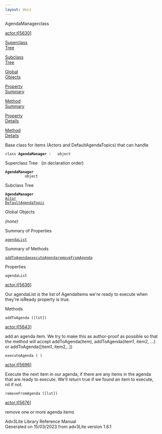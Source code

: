 ```yaml
---
layout: docs
---
```

<span class="title">AgendaManager</span><span class="type">class</span>

[actor.t](../file/actor.t.html)\[[5630](../source/actor.t.html#5630)\]

[Superclass  
Tree](#_SuperClassTree_)

[Subclass  
Tree](#_SubClassTree_)

[Global  
Objects](#_ObjectSummary_)

[Property  
Summary](#_PropSummary_)

[Method  
Summary](#_MethodSummary_)

[Property  
Details](#_Properties_)

[Method  
Details](#_Methods_)



Base class for items (Actors and DefaultAgendaTopics) that can handle

`class `**`AgendaManager`**` :   object`



<span id="_SuperClassTree_"></span>



<span class="hdln">Superclass Tree</span>   (in declaration order)



**`AgendaManager`**  
`         object`  
<span id="_SubClassTree_"></span>



<span class="hdln">Subclass Tree</span>  



**`AgendaManager`**  
[`Actor`](../object/Actor.html)  
[`DefaultAgendaTopic`](../object/DefaultAgendaTopic.html)  
<span id="_ObjectSummary_"></span>



<span class="hdln">Global Objects</span>  



*(none)* <span id="_PropSummary_"></span>



<span class="hdln">Summary of Properties</span>  



[`agendaList`](#agendaList)

<span id="_MethodSummary_"></span>



<span class="hdln">Summary of Methods</span>  



[`addToAgenda`](#addToAgenda)[`executeAgenda`](#executeAgenda)[`removeFromAgenda`](#removeFromAgenda)

<span id="_Properties_"></span>



<span class="hdln">Properties</span>  



<span id="agendaList"></span>

`agendaList`

[actor.t](../file/actor.t.html)\[[5636](../source/actor.t.html#5636)\]



Our agendaList is the list of AgendaItems we're ready to execute when
they're isReady property is true.



<span id="_Methods_"></span>



<span class="hdln">Methods</span>  



<span id="addToAgenda"></span>

`addToAgenda ([lst])`

[actor.t](../file/actor.t.html)\[[5643](../source/actor.t.html#5643)\]



add an agenda item. We try to make this as author-proof as possible so
that the method will accept addToAgenda(item), addToAgenda(item1, item2,
...) or addToAgenda(\[item1, item2,..\])



<span id="executeAgenda"></span>

`executeAgenda ( )`

[actor.t](../file/actor.t.html)\[[5696](../source/actor.t.html#5696)\]



Execute the next item in our agenda, if there are any items in the
agenda that are ready to execute. We'll return true if we found an item
to execute, nil if not.



<span id="removeFromAgenda"></span>

`removeFromAgenda ([lst])`

[actor.t](../file/actor.t.html)\[[5676](../source/actor.t.html#5676)\]



remove one or more agenda items





Adv3Lite Library Reference Manual  
Generated on 15/03/2023 from adv3Lite version 1.6.1


